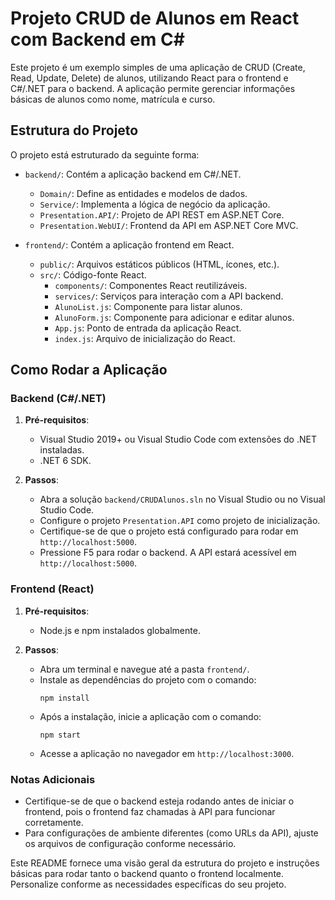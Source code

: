 # Projeto CRUD de Alunos em React com Backend em C#

Este projeto é um exemplo simples de uma aplicação de CRUD (Create, Read, Update, Delete) de alunos, utilizando React para o frontend e C#/.NET para o backend. A aplicação permite gerenciar informações básicas de alunos como nome, matrícula e curso.

## Estrutura do Projeto

O projeto está estruturado da seguinte forma:

- `backend/`: Contém a aplicação backend em C#/.NET.
  - `Domain/`: Define as entidades e modelos de dados.
  - `Service/`: Implementa a lógica de negócio da aplicação.
  - `Presentation.API/`: Projeto de API REST em ASP.NET Core.
  - `Presentation.WebUI/`: Frontend da API em ASP.NET Core MVC.

- `frontend/`: Contém a aplicação frontend em React.
  - `public/`: Arquivos estáticos públicos (HTML, ícones, etc.).
  - `src/`: Código-fonte React.
    - `components/`: Componentes React reutilizáveis.
    - `services/`: Serviços para interação com a API backend.
    - `AlunoList.js`: Componente para listar alunos.
    - `AlunoForm.js`: Componente para adicionar e editar alunos.
    - `App.js`: Ponto de entrada da aplicação React.
    - `index.js`: Arquivo de inicialização do React.

## Como Rodar a Aplicação

### Backend (C#/.NET)

1. **Pré-requisitos**:
   - Visual Studio 2019+ ou Visual Studio Code com extensões do .NET instaladas.
   - .NET 6 SDK.

2. **Passos**:
   - Abra a solução `backend/CRUDAlunos.sln` no Visual Studio ou no Visual Studio Code.
   - Configure o projeto `Presentation.API` como projeto de inicialização.
   - Certifique-se de que o projeto está configurado para rodar em `http://localhost:5000`.
   - Pressione F5 para rodar o backend. A API estará acessível em `http://localhost:5000`.

### Frontend (React)

1. **Pré-requisitos**:
   - Node.js e npm instalados globalmente.

2. **Passos**:
   - Abra um terminal e navegue até a pasta `frontend/`.
   - Instale as dependências do projeto com o comando:
     ```
     npm install
     ```
   - Após a instalação, inicie a aplicação com o comando:
     ```
     npm start
     ```
   - Acesse a aplicação no navegador em `http://localhost:3000`.

### Notas Adicionais

- Certifique-se de que o backend esteja rodando antes de iniciar o frontend, pois o frontend faz chamadas à API para funcionar corretamente.
- Para configurações de ambiente diferentes (como URLs da API), ajuste os arquivos de configuração conforme necessário.

Este README fornece uma visão geral da estrutura do projeto e instruções básicas para rodar tanto o backend quanto o frontend localmente. Personalize conforme as necessidades específicas do seu projeto.
